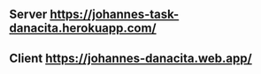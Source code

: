 ## Server https://johannes-task-danacita.herokuapp.com/
## Client https://johannes-danacita.web.app/
